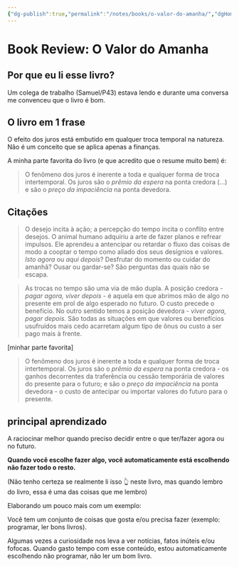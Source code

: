 ```yaml
---
{"dg-publish":true,"permalink":"/notes/books/o-valor-do-amanha/","dgHomeLink":true,"dgPassFrontmatter":false}
---
```


# Book Review: O Valor do Amanha

## Por que eu li esse livro?

Um colega de trabalho (Samuel/P43) estava lendo e durante uma conversa me convenceu que o livro é bom.

## O livro em 1 frase

O efeito dos juros está embutido em qualquer troca temporal na natureza. Não é um conceito que se aplica apenas a finanças.

A minha parte favorita do livro (e que acredito que o resume muito bem) é:

> O fenômeno dos juros é inerente a toda e qualquer forma de troca intertemporal. Os juros são o *prêmio da espera* na ponta credora (...) e são o *preço da impaciência* na ponta devedora.

## Citações

> O desejo incita à ação; a percepção do tempo incita o conflito entre desejos. O animal humano adquiriu a arte de fazer planos e refrear impulsos. Ele aprendeu a antencipar ou retardar o fluxo das coisas de modo a cooptar o tempo como aliado dos seus desígnios e valores. *Isto agora* ou *aqui depois*? Desfrutar do momento ou cuidar do amanhã? Ousar ou gardar-se? São perguntas das quais não se escapa.

> As trocas no tempo são uma via de mão dupla. A posição credora - *pagar agora, viver depois* - é aquela em que abrimos mão de algo no presente em prol de algo esperado no futuro. O custo precede o benefício. No outro sentido temos a posição devedora - *viver agora, pagar depois*. São todas as situações em que valores ou benefícios usufruídos mais cedo acarretam algum tipo de ônus ou custo a ser pago mais à frente.

[minhar parte favorita]
> O fenômeno dos juros é inerente a toda e qualquer forma de troca intertemporal. Os juros são o *prêmio da espera* na ponta credora - os ganhos decorrentes da traferência ou cessão temporária de valores do presente para o futuro; e são o *preço da impaciência* na ponta devedora - o custo de antecipar ou importar valores do futuro para o presente. 




## principal aprendizado

A raciocinar melhor quando preciso decidir entre o que ter/fazer agora ou no futuro.

**Quando você escolhe fazer algo, você automaticamente está escolhendo não fazer todo o resto.**

(Não tenho certeza se realmente li isso 👆 neste livro, mas quando lembro do livro, essa é uma das coisas que me lembro)

Elaborando um pouco mais com um exemplo:

Você tem um conjunto de coisas que gosta e/ou precisa fazer (exemplo: programar, ler bons livros).

Algumas vezes a curiosidade nos leva a ver notícias, fatos inúteis e/ou fofocas. Quando gasto tempo com esse conteúdo, estou automaticamente escolhendo não programar, não ler um bom livro.

